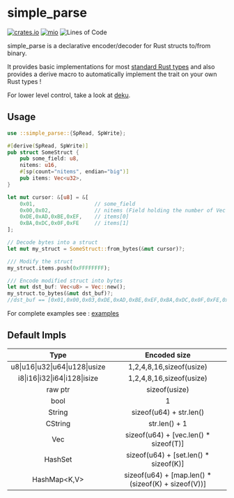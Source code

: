 # simple_parse

[![crates.io](https://img.shields.io/crates/v/simple_parse.svg)](https://crates.io/crates/simple_parse)
[![mio](https://docs.rs/simple_parse/badge.svg)](https://docs.rs/simple_parse/)
![Lines of Code](https://tokei.rs/b1/github/elast0ny/simple_parse)

simple_parse is a declarative encoder/decoder for Rust structs to/from binary.

It provides basic implementations for most [standard Rust types](#Default-Impls) and also provides a derive macro to automatically implement the trait on your own Rust types !

For lower level control, take a look at [deku](https://github.com/sharksforarms/deku).

## Usage

```Rust
use ::simple_parse::{SpRead, SpWrite};

#[derive(SpRead, SpWrite)]
pub struct SomeStruct {
    pub some_field: u8,
    nitems: u16,
    #[sp(count="nitems", endian="big")]
    pub items: Vec<u32>,
}

let mut cursor: &[u8] = &[
    0x01,                   // some_field
    0x00,0x02,              // nitems (Field holding the number of Vec items)
    0xDE,0xAD,0xBE,0xEF,    // items[0]
    0xBA,0xDC,0x0F,0xFE     // items[1]
];

// Decode bytes into a struct
let mut my_struct = SomeStruct::from_bytes(&mut cursor)?;

/// Modify the struct
my_struct.items.push(0xFFFFFFFF);

/// Encode modified struct into bytes
let mut dst_buf: Vec<u8> = Vec::new();
my_struct.to_bytes(&mut dst_buf)?;
//dst_buf == [0x01,0x00,0x03,0xDE,0xAD,0xBE,0xEF,0xBA,0xDC,0x0F,0xFE,0xFF,0xFF,0xFF,0xFF]
```

For complete examples see : [examples](examples/)


## Default Impls
| Type | Encoded size |
|:------:|:------:|
|u8\|u16\|u32\|u64\|u128\|usize| 1,2,4,8,16,sizeof(usize) |
|i8\|i16\|i32\|i64\|i128\|isize| 1,2,4,8,16,sizeof(usize) |
|raw ptr| sizeof(usize) |
|bool| 1 |
| String | sizeof(u64) + str.len()|
| CString | str.len() + 1 |
| Vec<T> | sizeof(u64) + [vec.len() * sizeof(T)] |
| HashSet<K> | sizeof(u64) + [set.len() * sizeof(K)] |
| HashMap<K,V> | sizeof(u64) + [map.len() * (sizeof(K) + sizeof(V))] |